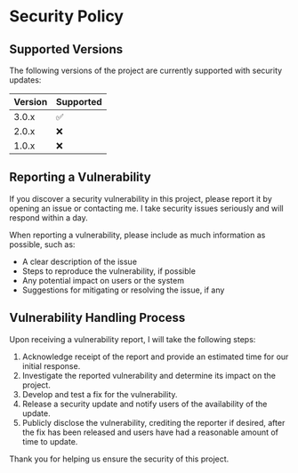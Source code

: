 # Security Policy

## Supported Versions

The following versions of the project are currently supported with security updates:

| Version | Supported          |
| ------- | ------------------ |
| 3.0.x   | :white_check_mark: |
| 2.0.x   | :x: |
| 1.0.x   | :x: |

## Reporting a Vulnerability

If you discover a security vulnerability in this project, please report it by opening an issue or contacting me. I take security issues seriously and will respond within a day.

When reporting a vulnerability, please include as much information as possible, such as:

- A clear description of the issue
- Steps to reproduce the vulnerability, if possible
- Any potential impact on users or the system
- Suggestions for mitigating or resolving the issue, if any

## Vulnerability Handling Process

Upon receiving a vulnerability report, I will take the following steps:

1. Acknowledge receipt of the report and provide an estimated time for our initial response.
2. Investigate the reported vulnerability and determine its impact on the project.
3. Develop and test a fix for the vulnerability.
4. Release a security update and notify users of the availability of the update.
5. Publicly disclose the vulnerability, crediting the reporter if desired, after the fix has been released and users have had a reasonable amount of time to update.

Thank you for helping us ensure the security of this project.
